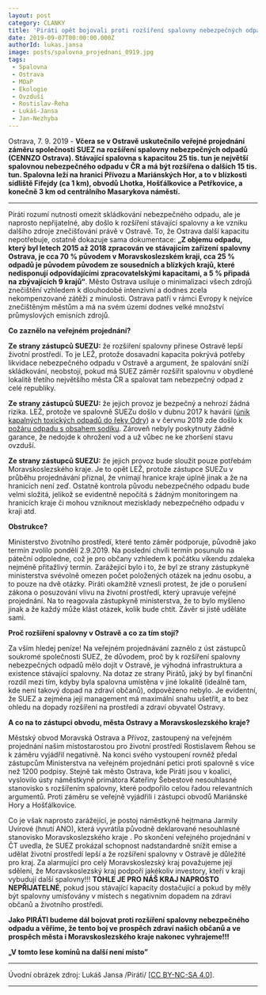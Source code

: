 ```yaml
---
layout: post
category: CLANKY
title: 'Piráti opět bojovali proti rozšíření spalovny nebezpečných odpadů v Ostravě'
date: 2019-09-07T00:00:00.000Z
authorId: lukas.jansa
image: posts/spalovna_projednani_0919.jpg
tags:
 - Spalovna
 - Ostrava
 - MOaP
 - Ekologie
 - Ovzduší
 - Rostislav-Řeha
 - Lukáš-Jansa
 - Jan-Nezhyba
---
```


Ostrava, 7. 9. 2019 - **Včera se v Ostravě uskutečnilo veřejné projednání záměru společnosti SUEZ na rozšíření spalovny nebezpečných odpadů (CENNZO Ostrava). Stávající spalovna s kapacitou 25 tis. tun je největší spalovnou nebezpečného odpadu v ČR a má být rozšířena o dalších 15 tis. tun. Spalovna leží na hranici Přívozu a Mariánských Hor, a to v blízkosti sídliště Fifejdy (ca 1 km), obvodů Lhotka, Hošťálkovice a Petřkovice, a konečně 3 km od centrálního Masarykova náměstí.**

<hr />

Piráti rozumí nutnosti omezit skládkování nebezpečného odpadu, ale je naprosto nepřijatelné, aby došlo k rozšíření stávající spalovny a ke vzniku dalšího zdroje znečišťování právě v Ostravě. To, že Ostrava další kapacitu nepotřebuje, ostatně dokazuje sama dokumentace: **„Z objemu odpadu, který byl letech 2015 až 2018 zpracován ve stávajícím zařízení spalovny Ostrava, je cca 70 % původem v Moravskoslezském kraji, cca 25 % odpadů je původem původem ze sousedních a blízkých krajů, které nedisponují odpovídajícími zpracovatelskými kapacitami, a 5 % připadá na zbývajících 9 krajů“**. Město Ostrava usiluje o minimalizaci všech zdrojů znečištění vzhledem k  dlouhodobé intenzivní a dodnes zcela nekompenzované zátěži z minulosti. Ostrava patří v rámci Evropy k nejvíce znečištěným městům a má na svém území dodnes velké množství průmyslových emisních zdrojů.

**Co zaznělo na veřejném projednání?**

**Ze strany zástupců SUEZU:** že rozšíření spalovny přinese Ostravě lepší životní prostředí. To je LEŽ, protože dosavadní kapacita pokrývá potřeby likvidace nebezpečného odpadu v Ostravě a argument, že spalování sníží skládkování, neobstojí, pokud má SUEZ záměr rozšířit spalovnu v obydlené lokalitě třetího největšího města ČR a spalovat tam nebezpečný odpad z celé republiky.

**Ze strany zástupců SUEZU:** že jejich provoz je bezpečný a nehrozí žádná rizika. LEŽ, protože ve spalovně SUEZu došlo v dubnu 2017 k havárii ([únik kapalných toxických odpadů do řeky Odry](http://www.cizp.cz/Pokutu-temer-milion-korun-ulozili-inspektori-CIZP-za-unik-zvlast-nebezpecnych-zavadnych-latek-do-reky-Odry.html?fbclid=IwAR1mRVORljivmuUNHUdQLEL3zvKgn5JWTqiKNuUOFW6r9Uo7s3aS57ECvnA)) a v červnu 2019 zde došlo k [požáru odpadu s obsahem sodíku](https://www.denik.cz/nehody/v-ostravske-spalovne-suez-dnes-rano-horelo-20190613.html). Zároveň nebyly poskytnuty žádné garance, že nedojde k ohrožení vod a už vůbec ne ke zhoršení stavu ovzduší.

**Ze strany zástupců SUEZU:** že jejich provoz bude sloužit pouze potřebám Moravskoslezského kraje. Je to opět LEŽ, protože zástupce SUEZu v průběhu projednávání přiznal, že vnímají hranice kraje úplně jinak a že na hranicích není zeď. Ostatně kontrola původu nebezpečného odpadu bude velmi složitá, jelikož se evidentně nepočítá s žádným monitoringem na hranicích kraje či mohou vzniknout mezisklady nebezpečného odpadu v kraji atd.

**Obstrukce?**

Ministerstvo životního prostředí, které tento záměr podporuje, původně jako termín zvolilo pondělí&nbsp;2.9.2019. Na poslední chvíli termín posunulo na páteční odpoledne, což je pro občany vzhledem k počátku víkendu zdaleka nejméně přitažlivý termín. Zarážející bylo i to, že byl ze strany zástupkyně ministerstva svévolně omezen počet položených otázek na jednu osobu, a to pouze na dvě otázky. Piráti okamžitě vznesli protest, že jde o porušení zákona o posuzování vlivu na životní prostředí, který upravuje veřejné projednání. Na to reagovala zástupkyně ministerstva, že to bylo myšleno jinak a že každý může klást otázek, kolik bude chtít. Závěr si jistě uděláte sami.
 
**Proč rozšíření spalovny v Ostravě a co za tím stojí?**

Za vším hledej peníze! Na veřejném projednávání zaznělo z úst zástupců soukromé společnosti SUEZ, že důvodem, proč by k rozšíření spalovny nebezpečných odpadů mělo dojít v Ostravě, je výhodná infrastruktura a existence stávající spalovny. Na dotaz ze strany Pirátů, jaký by byl finanční rozdíl mezi tím, kdyby byla spalovna umístěna v jiné lokalitě (ideálně tam, kde není takový dopad na zdraví občanů), odpovězeno nebylo. Je evidentní, že SUEZ a zejména její management má maximální snahu ušetřit, a to bez ohledu na dopady rozšíření na prostředí a zdraví obyvatel Ostravy.

**A co na to zástupci obvodu, města Ostravy a Moravskoslezského kraje?**

Městský obvod Moravská Ostrava a Přívoz, zastoupený na veřejném projednání našim místostarostou pro životní prostředí Rostislavem Řehou se k záměru vyjádřil negativně. Na konci svého vystoupení rovněž předal zástupcům Ministerstva na veřejném projednání petici proti spalovně s více než 1200 podpisy. Stejně tak město Ostrava, kde Piráti jsou v koalici, vyslovilo ústy náměstkyně primátora Kateřiny Šebestové nesouhlasné stanovisko s rozšířením spalovny, které podpořilo celou řadou relevantních argumentů. Proti záměru se veřejně vyjádřili i zástupci obvodů Mariánské Hory a Hošťálkovice.

Co je však naprosto zarážející, je postoj náměstkyně hejtmana Jarmily Uvírové (hnutí ANO), která vyvrátila původně deklarované nesouhlasné stanovisko Moravskoslezského kraje . Po skončení veřejného projednání v ČT uvedla, že SUEZ prokázal schopnost nadstandardně snížit emise a udělat životní prostředí lepší a že rozšíření spalovny v Ostravě je důležité pro kraj. Za alarmující pro celý Moravskoslezský kraj považujeme její sdělení, že Moravskoslezský kraj podpoří jakékoliv investory, kteří v kraji vybudují další spalovny!!! **TOHLE JE PRO NÁŠ KRAJ NAPROSTO NEPŘIJATELNÉ**, pokud jsou stávající kapacity dostačující a pokud by měly být spalovny umísťovány v místech s negativním dopadem na zdraví občanů a životního prostředí.

**Jako PIRÁTI budeme dál bojovat proti rozšíření spalovny nebezpečného odpadu a věříme, že tento boj ve prospěch zdraví našich občanů a ve prospěch města i Moravskoslezského kraje nakonec vyhrajeme!!!**

**„V tomto lese komínů na další není místo”**

---

Úvodní obrázek zdroj: Lukáš Jansa /Piráti/ \[[CC BY-NC-SA 4.0](https://creativecommons.org/licenses/by-nc-sa/4.0/deed.cs)\].

- - -
